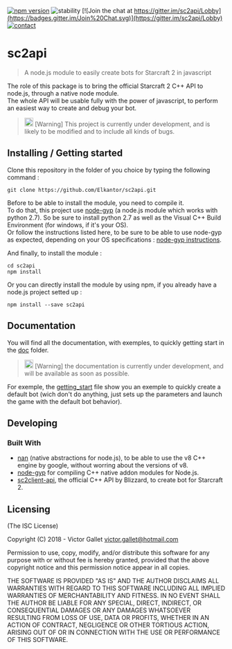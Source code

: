 [![npm version](https://badge.fury.io/js/sc2api.svg)](https://badge.fury.io/js/sc2api)  ![stability](https://img.shields.io/badge/stability-unstable-orange.svg)   [![Join the chat at https://gitter.im/sc2api/Lobby](https://badges.gitter.im/Join%20Chat.svg)](https://gitter.im/sc2api/Lobby)  [![contact](https://img.shields.io/badge/Contact%20me%20on%20Twitter-%40TheElkantor-blue.svg)](https://twitter.com/intent/tweet?screen_name=TheElkantor)

# sc2api
> A node.js module to easily create bots for Starcraft 2 in javascript

The role of this package is to bring the official Starcraft 2 C++ API to node.js, through a native node module.
<br>
The whole API will be usable fully with the power of javascript, to perform an easiest way to create and debug your bot.

<blockquote>
<p><g-emoji class="g-emoji" alias="bulb" fallback-src="https://assets-cdn.github.com/images/icons/emoji/unicode/1f4a1.png" ios-version="6.0"><img class="emoji" alt="bulb" height="20" width="20" src="https://assets-cdn.github.com/images/icons/emoji/unicode/1f4a1.png"></g-emoji> [Warning] This project is currently under development, and is likely to be modified and to include all kinds of bugs. 
</p>
</blockquote>

## Installing / Getting started

Clone this repository in the folder of you choice by typing the following command : 

```shell
git clone https://github.com/Elkantor/sc2api.git
```
Before to be able to install the module, you need to compile it.
<br>
To do that, this project use [node-gyp](https://github.com/nodejs/node-gyp) (a node.js module which works with python 2.7).
So be sure to install python 2.7 as well as the Visual C++ Build Environment (for windows, if it's your OS). 
<br>
Or follow the instructions listed here, to be sure to be able to use node-gyp as expected, depending on your OS specifications : [node-gyp instructions](https://github.com/nodejs/node-gyp#on-windows).
<br>

And finally, to install the module :

```shell
cd sc2api
npm install
```

Or you can directly install the module by using npm, if you already have a node.js project setted up :

```shell
npm install --save sc2api
```

## Documentation 

You will find all the documentation, with exemples, to quickly getting start in the [doc](https://github.com/Elkantor/sc2api/tree/master/doc) folder.
<br>
<blockquote>
<p><g-emoji class="g-emoji" alias="bulb" fallback-src="https://assets-cdn.github.com/images/icons/emoji/unicode/1f4a1.png" ios-version="6.0"><img class="emoji" alt="bulb" height="20" width="20" src="https://assets-cdn.github.com/images/icons/emoji/unicode/1f4a1.png"></g-emoji> [Warning] the documentation is currently under development, and will be available as soon as possible.
</p>
</blockquote>

For exemple, the [getting_start](https://github.com/Elkantor/sc2api/blob/master/doc/getting_start.md) file show you an exemple to quickly create a default bot (wich don't do anything, just sets up the parameters and launch the game with the default bot behavior).

## Developing

### Built With

* [nan](https://github.com/nodejs/nan) (native abstractions for node.js), to be able to use the v8 C++ engine by google, without worring about the versions of v8.
* [node-gyp](https://github.com/nodejs/node-gyp) for compiling C++ native addon modules for Node.js.
* [sc2client-api](https://github.com/Blizzard/s2client-api), the official C++ API by Blizzard, to create bot for Starcraft 2.

## Licensing

(The ISC License)

Copyright (C) 2018 - Victor Gallet <victor.gallet@hotmail.com>

Permission to use, copy, modify, and/or distribute this software for any
purpose with or without fee is hereby granted, provided that the above
copyright notice and this permission notice appear in all copies.

THE SOFTWARE IS PROVIDED "AS IS" AND THE AUTHOR DISCLAIMS ALL WARRANTIES
WITH REGARD TO THIS SOFTWARE INCLUDING ALL IMPLIED WARRANTIES OF
MERCHANTABILITY AND FITNESS. IN NO EVENT SHALL THE AUTHOR BE LIABLE FOR
ANY SPECIAL, DIRECT, INDIRECT, OR CONSEQUENTIAL DAMAGES OR ANY DAMAGES
WHATSOEVER RESULTING FROM LOSS OF USE, DATA OR PROFITS, WHETHER IN AN ACTION
OF CONTRACT, NEGLIGENCE OR OTHER TORTIOUS ACTION, ARISING OUT OF OR IN
CONNECTION WITH THE USE OR PERFORMANCE OF THIS SOFTWARE.
